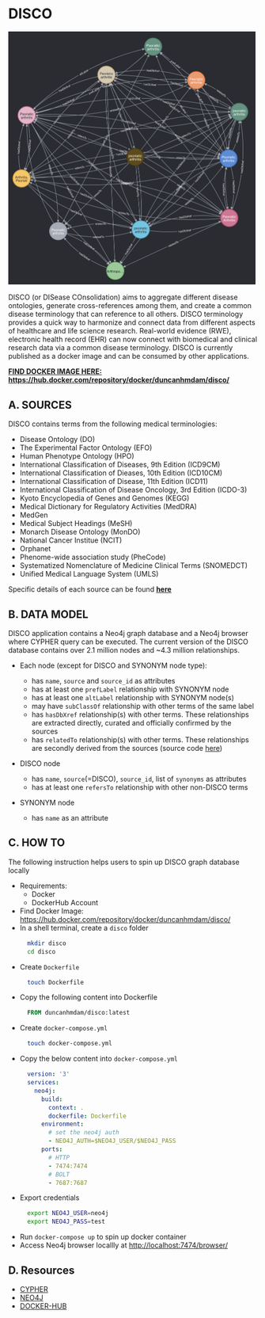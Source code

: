 # DISCO
<img src="psoriatic_arthritis.png" width="500"/>

DISCO (or DISease COnsolidation) aims to aggregate different disease ontologies, generate cross-references among them, and create a common disease terminology that can reference to all others. DISCO terminology provides a quick way to harmonize and connect data from different aspects of healthcare and life science research. Real-world evidence (RWE), electronic health record (EHR) can now connect with biomedical and clinical research data via a common disease terminology. DISCO is currently published as a docker image and can be consumed by other applications. 

<b><u>FIND DOCKER IMAGE HERE: https://hub.docker.com/repository/docker/duncanhmdam/disco/</u></b>

## A. SOURCES

DISCO contains terms from the following medical terminologies:
- Disease Ontology (DO)
- The Experimental Factor Ontology (EFO)
- Human Phenotype Ontology (HPO)
- International Classification of Diseases, 9th Edition (ICD9CM)
- International Classification of Dieases, 10th Edition (ICD10CM)
- International Classification of Disease, 11th Edition (ICD11)
- International Classification of Disease Oncology, 3rd Edition (ICDO-3)
- Kyoto Encyclopedia of Genes and Genomes (KEGG)
- Medical Dictionary for Regulatory Activities (MedDRA)
- MedGen
- Medical Subject Headings (MeSH)
- Monarch Disease Ontology (MonDO)
- National Cancer Institue (NCIT)
- Orphanet 
- Phenome-wide association study (PheCode)
- Systematized Nomenclature of Medicine Clinical Terms (SNOMEDCT)
- Unified Medical Language System (UMLS)

Specific details of each source can be found <u><b>[here](./resources/source_urls.md)</b></u>

## B. DATA MODEL

DISCO application contains a Neo4j graph database and a Neo4j browser where CYPHER query can be executed. The current version of the DISCO database contains over 2.1 million nodes and ~4.3 million relationships. 

- Each node (except for DISCO and SYNONYM node type): 
  - has `name`, `source` and `source_id` as attributes
  - has at least one `prefLabel` relationship with SYNONYM node
  - has at least one `altLabel` relationship with SYNONYM node(s)
  - may have `subClassOf` relationship with other terms of the same label
  - has `hasDbXref` relationship(s) with other terms. These relationships are extracted directly, curated and officially confirmed by the sources
  - has `relatedTo` relationship(s) with other terms. These relationships are secondly derived from the sources (source code [here](./src/knowledge_graph/stage_2/stage_relatedTo_rel.clj))

- DISCO node
  - has `name`, `source`(=DISCO), `source_id`, list of `synonyms` as attributes
  - has at least one `refersTo` relationship with other non-DISCO terms

- SYNONYM node
  - has `name` as an attribute

## C. HOW TO
The following instruction helps users to spin up DISCO graph database locally

- Requirements:
  - Docker
  - DockerHub Account
- Find Docker Image: <https://hub.docker.com/repository/docker/duncanhmdam/disco/>
- In a shell terminal, create a `disco` folder
  ```sh
    mkdir disco
    cd disco
  ```
- Create `Dockerfile`
  ```sh
    touch Dockerfile
  ```
- Copy the following content into Dockerfile
  ```dockerfile
    FROM duncanhmdam/disco:latest
  ```
- Create `docker-compose.yml`
  ```sh
    touch docker-compose.yml
  ```
- Copy the below content into `docker-compose.yml`
  ```yaml
    version: '3'
    services:
      neo4j:
        build:
          context: .
          dockerfile: Dockerfile
        environment:
          # set the neo4j auth
          - NEO4J_AUTH=$NEO4J_USER/$NEO4J_PASS
        ports:
          # HTTP
          - 7474:7474
          # BOLT
          - 7687:7687
  ```
- Export credentials
  ```sh
    export NEO4J_USER=neo4j
    export NEO4J_PASS=test
  ```
- Run `docker-compose up` to spin up docker container
- Access Neo4j browser locallly at <http://localhost:7474/browser/>

## D. Resources
- [CYPHER](https://neo4j.com/developer/cypher/)
- [NEO4J](https://neo4j.com/)
- [DOCKER-HUB](https://hub.docker.com/repository/docker/duncanhmdam/disco/)